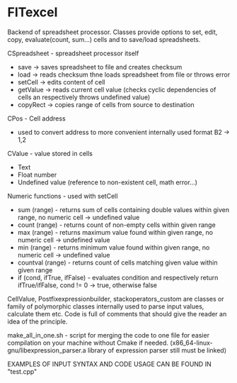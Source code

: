 # FITexcel
Backend of spreadsheet processor. Classes provide options to set, edit, copy, evaluate(count, sum...) cells and to save/load spreadsheets.

CSpreadsheet - spreadsheet processor itself
  - save -> saves spreadsheet to file and creates checksum
  - load -> reads checksum thne loads spreadsheet from file or throws error
  - setCell -> edits content of cell
  - getValue -> reads current cell value (checks cyclic dependencies of cells an respectively throws undefined value)
  - copyRect -> copies range of cells from source to destination

CPos - Cell address
  - used to convert address to more convenient internally used format B2 -> 1,2

CValue - value stored in cells
  - Text
  - Float number
  - Undefined value (reference to non-existent cell, math error...)

Numeric functions - used with setCell
  - sum (range) - returns sum of cells containing double values within given range, no numeric cell -> undefined value
  - count (range) - returns count of non-empty cells within given range
  - max (range) - returns maximum value found within given range, no numeric cell -> undefined value
  - min (range) - returns minimum value found within given range, no numeric cell -> undefined value
  - countval (range) - returns count of cells matching given value within given range
  - if (cond, ifTrue, ifFalse) - evaluates condition and respectively return ifTrue/ifFalse, cond != 0 -> true, otherwise false

CellValue, Postfixexpressionbuilder, stackoperators_custom are classes or family of polymorphic classes internally used to parse input values, calculate them etc. Code is full of comments that should give the reader an idea of the principle.

make_all_in_one.sh - script for merging the code to one file for easier compilation on your machine without Cmake if needed. (x86_64-linux-gnu/libexpression_parser.a library of expression parser still must be linked)

EXAMPLES OF INPUT SYNTAX AND CODE USAGE CAN BE FOUND IN "test.cpp"
